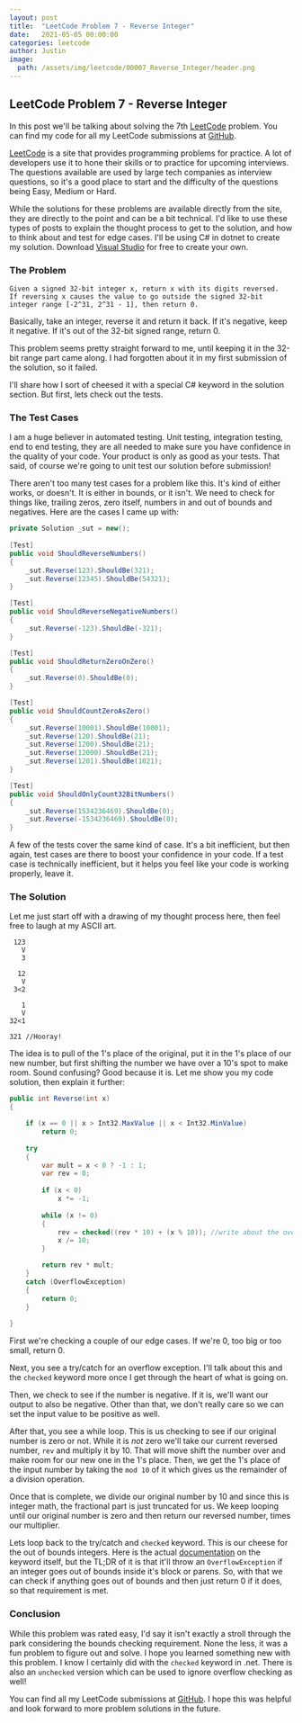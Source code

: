 ```yaml
---
layout: post
title:  "LeetCode Problem 7 - Reverse Integer"
date:   2021-05-05 00:00:00
categories: leetcode
author: Justin
image: 
  path: /assets/img/leetcode/00007_Reverse_Integer/header.png
---
```


## LeetCode Problem 7 - Reverse Integer

In this post we'll be talking about solving the 7th [LeetCode](https://leetcode.com/problems/reverse-integer/) problem. You can find my code for all my LeetCode submissions at [GitHub](https://github.com/jbasinger/LeetCode).

[LeetCode](https://leetcode.com/) is a site that provides programming problems for practice. A lot of developers use it to hone their skills or to practice for upcoming interviews.
The questions available are used by large tech companies as interview questions, so it's a good place to start and the difficulty of the questions being Easy, Medium or Hard.

While the solutions for these problems are available directly from the site, they are directly to the point and can be a bit technical. I'd like to use these types of posts
to explain the thought process to get to the solution, and how to think about and test for edge cases. I'll be using C# in dotnet to create my solution.
Download [Visual Studio](https://visualstudio.microsoft.com/vs/community/) for free to create your own.

### The Problem

```
Given a signed 32-bit integer x, return x with its digits reversed. 
If reversing x causes the value to go outside the signed 32-bit integer range [-2^31, 2^31 - 1], then return 0.
```

Basically, take an integer, reverse it and return it back. If it's negative, keep it negative. If it's out of the 32-bit signed range, return 0.

This problem seems pretty straight forward to me, until keeping it in the 32-bit range part came along. I had forgotten about it in my first submission of the solution, so it failed.

I'll share how I sort of cheesed it with a special C# keyword in the solution section. But first, lets check out the tests.

### The Test Cases

I am a huge believer in automated testing. Unit testing, integration testing, end to end testing, they are all needed to make sure you have confidence in
the quality of your code. Your product is only as good as your tests. That said, of course we're going to unit test our solution before submission!

There aren't too many test cases for a problem like this. It's kind of either works, or doesn't. It is either in bounds, or it isn't.
We need to check for things like, trailing zeros, zero itself, numbers in and out of bounds and negatives. Here are the cases I came up with:

```csharp
private Solution _sut = new();
        
[Test]
public void ShouldReverseNumbers()
{
    _sut.Reverse(123).ShouldBe(321);
    _sut.Reverse(12345).ShouldBe(54321);
}

[Test]
public void ShouldReverseNegativeNumbers()
{
    _sut.Reverse(-123).ShouldBe(-321);
}

[Test]
public void ShouldReturnZeroOnZero()
{
    _sut.Reverse(0).ShouldBe(0);
}

[Test]
public void ShouldCountZeroAsZero()
{
    _sut.Reverse(10001).ShouldBe(10001);
    _sut.Reverse(120).ShouldBe(21);
    _sut.Reverse(1200).ShouldBe(21);
    _sut.Reverse(12000).ShouldBe(21);
    _sut.Reverse(1201).ShouldBe(1021);
}

[Test]
public void ShouldOnlyCount32BitNumbers()
{
    _sut.Reverse(1534236469).ShouldBe(0);
    _sut.Reverse(-1534236469).ShouldBe(0);
}
```

A few of the tests cover the same kind of case. It's a bit inefficient, but then again, test cases are there to boost your confidence in your code. If a test case
is technically inefficient, but it helps you feel like your code is working properly, leave it.

### The Solution

Let me just start off with a drawing of my thought process here, then feel free to laugh at my ASCII art.

```
 123
   V
   3

  12
   V
 3<2

   1
   V
32<1

321 //Hooray!
```

The idea is to pull of the 1's place of the original, put it in the 1's place of our new number, but first shifting the number we have over a 10's spot to make room.
Sound confusing? Good because it is. Let me show you my code solution, then explain it further:

```csharp
public int Reverse(int x)
{

    if (x == 0 || x > Int32.MaxValue || x < Int32.MinValue)
        return 0;
    
    try
    {
        var mult = x < 0 ? -1 : 1;
        var rev = 0;
    
        if (x < 0)
            x *= -1;
    
        while (x != 0)
        {
            rev = checked((rev * 10) + (x % 10)); //write about the overflow bit
            x /= 10;
        }

        return rev * mult;
    }
    catch (OverflowException)
    {
        return 0;
    }
    
}
```

First we're checking a couple of our edge cases. If we're 0, too big or too small, return 0.

Next, you see a try/catch for an overflow exception. I'll talk about this and the `checked` keyword more once I get through the heart of what is going on.

Then, we check to see if the number is negative. If it is, we'll want our output to also be negative. Other than that, we don't really care so we can set the input value to be positive as well.

After that, you see a while loop. This is us checking to see if our original number is zero or not. While it is _not_ zero we'll take our current reversed number, `rev` and multiply it by 10.
That will move shift the number over and make room for our new one in the 1's place. Then, we get the 1's place of the input number by taking the `mod 10` of it which gives us the remainder of a division operation.

Once that is complete, we divide our original number by 10 and since this is integer math, the fractional part is just truncated for us. We keep looping until our original number is zero and then return our
reversed number, times our multiplier.

Lets loop back to the try/catch and `checked` keyword. This is our cheese for the out of bounds integers. Here is the actual [documentation](https://docs.microsoft.com/en-us/dotnet/csharp/language-reference/keywords/checked) on
the keyword itself, but the TL;DR of it is that it'll throw an `OverflowException` if an integer goes out of bounds inside it's block or parens. So, with that we can check if anything goes out of bounds and then just
return 0 if it does, so that requirement is met.

### Conclusion

While this problem was rated easy, I'd say it isn't exactly a stroll through the park considering the bounds checking requirement. None the less, it was a fun problem to figure out and solve.
I hope you learned something new with this problem. I know I certainly did with the `checked` keyword in .net. There is also an `unchecked` version which can be used to ignore overflow checking as well!

You can find all my LeetCode submissions at [GitHub](https://github.com/jbasinger/LeetCode). I hope this was helpful and look forward to more problem solutions in the future.